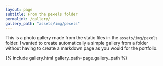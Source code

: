 ```yaml
---
layout: page
subtitle: From the pexels folder
permalink: /gallery/
gallery_path: "assets/img/pexels"
---
```


This is a photo gallery made from the static files in the `assets/img/pexels` folder.
I wanted to create automatically a simple gallery from a folder without having to create a markdown page as you would for the portfolio.


{% include gallery.html gallery_path=page.gallery_path %}
